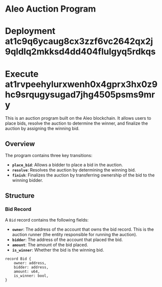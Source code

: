 # Aleo Auction Program

# Deployment at1c9q6ycaug8cx3zzf6vc2642qx2j9qldlq2mkksd4dd404flulgyq5rdkqs

# Execute at1rvpeehylurxwenh0x4gprx3hx0z9hc9srqugysugad7jhg4505psms9mry

This is an auction program built on the Aleo blockchain. It allows users to place bids, resolve the auction to determine the winner, and finalize the auction by assigning the winning bid.

## Overview

The program contains three key transitions:

- **`place_bid`**: Allows a bidder to place a bid in the auction.
- **`resolve`**: Resolves the auction by determining the winning bid.
- **`finish`**: Finalizes the auction by transferring ownership of the bid to the winning bidder.

## Structure

### Bid Record

A `Bid` record contains the following fields:

- **`owner`**: The address of the account that owns the bid record. This is the auction runner (the entity responsible for running the auction).
- **`bidder`**: The address of the account that placed the bid.
- **`amount`**: The amount of the bid placed.
- **`is_winner`**: Whether the bid is the winning bid.

```aleo
record Bid {
    owner: address,
    bidder: address,
    amount: u64,
    is_winner: bool,
}
